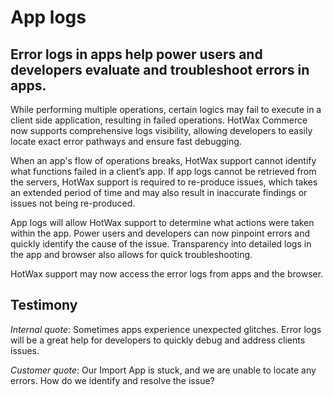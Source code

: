 # App logs

## Error logs in apps help power users and developers evaluate and troubleshoot errors in apps.

While performing multiple operations, certain logics may fail to execute in a client side application, resulting in failed operations. HotWax Commerce now supports comprehensive logs visibility, allowing developers to easily locate exact error pathways and ensure fast debugging.

When an app's flow of operations breaks, HotWax support cannot identify what functions failed in a client’s app. If app logs cannot be retrieved from the servers, HotWax support is required to re-produce issues, which takes an extended period of time and may also result in inaccurate findings or issues not being re-produced.

App logs will allow HotWax support to determine what actions were taken within the app. Power users and developers can now pinpoint errors and quickly identify the cause of the issue. Transparency into detailed logs in the app and browser also allows for quick troubleshooting.

HotWax support may now access the error logs from apps and the browser.

## Testimony

*Internal quote*: Sometimes apps experience unexpected glitches. Error logs will be a great help for developers to quickly debug and address clients issues.

*Customer quote*: Our Import App is stuck, and we are unable to locate any errors. How do we identify and resolve the issue?